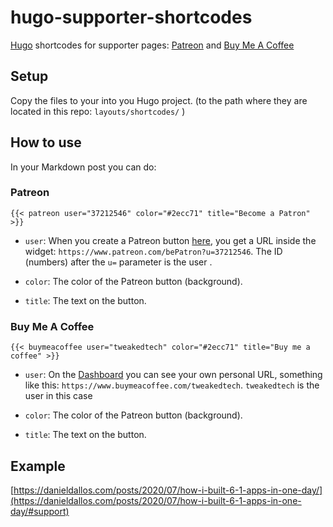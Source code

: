# hugo-supporter-shortcodes

[Hugo](https://gohugo.io/) shortcodes for supporter pages: [Patreon](https://www.patreon.com/) and [Buy Me A Coffee](https://www.buymeacoffee.com/)

## Setup 
Copy the files to your into you Hugo project. (to the path where they are located in this repo: `layouts/shortcodes/` )

## How to use

In your Markdown post you can do:

### Patreon
```
{{< patreon user="37212546" color="#2ecc71" title="Become a Patron" >}}
```
- `user`: 
When you create a Patreon button [here](https://www.patreon.com/dashboard/widgets), you get a URL inside the widget: `https://www.patreon.com/bePatron?u=37212546`. The ID (numbers) after the `u=` parameter is the user .

- `color`:
The color of the Patreon button (background).

- `title`:
The text on the button.

### Buy Me A Coffee

```
{{< buymeacoffee user="tweakedtech" color="#2ecc71" title="Buy me a coffee" >}}
```

- `user`: 
On the [Dashboard]( https://www.buymeacoffee.com/dashboard) you can see your own personal URL, something like this: `https://www.buymeacoffee.com/tweakedtech`.
`tweakedtech` is the user in this case

- `color`:
The color of the Patreon button (background).

- `title`:
The text on the button.

## Example

[https://danieldallos.com/posts/2020/07/how-i-built-6-1-apps-in-one-day/](https://danieldallos.com/posts/2020/07/how-i-built-6-1-apps-in-one-day/#support)

